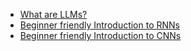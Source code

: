 - [What are LLMs?](https://www.youtube.com/watch?v=zjkBMFhNj_g&pp=ygUNbGxtcyBrYXJwYXRoeQ%3D%3D)
- [Beginner friendly Introduction to RNNs](https://www.youtube.com/watch?v=UNmqTiOnRfg)
- [Beginner friendly Introduction to CNNs](https://www.youtube.com/watch?v=2-Ol7ZB0MmU)
